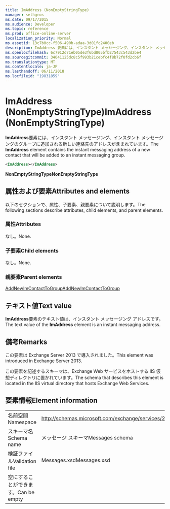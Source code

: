 ```yaml
---
title: ImAddress (NonEmptyStringType)
manager: sethgros
ms.date: 09/17/2015
ms.audience: Developer
ms.topic: reference
ms.prod: office-online-server
localization_priority: Normal
ms.assetid: 13c7b0cc-f506-490b-adaa-3d01fc2400eb
description: ImAddress 要素には、インスタント メッセージング、インスタント メッセージングのグループに追加される新しい連絡先のアドレスが含まれています。
ms.openlocfilehash: 6c7912d71eb05de3f6bd805bfb27543c543d2be4
ms.sourcegitcommit: 34041125dc8c5f993b21cebfc4f8b72f0fd2cb6f
ms.translationtype: MT
ms.contentlocale: ja-JP
ms.lasthandoff: 06/11/2018
ms.locfileid: "19831859"
---
```

# <a name="imaddress-nonemptystringtype"></a><span data-ttu-id="e5f15-103">ImAddress (NonEmptyStringType)</span><span class="sxs-lookup"><span data-stu-id="e5f15-103">ImAddress (NonEmptyStringType)</span></span>

<span data-ttu-id="e5f15-104">**ImAddress**要素には、インスタント メッセージング、インスタント メッセージングのグループに追加される新しい連絡先のアドレスが含まれています。</span><span class="sxs-lookup"><span data-stu-id="e5f15-104">The **ImAddress** element contains the instant messaging address of a new contact that will be added to an instant messaging group.</span></span> 
  
```XML
<ImAddress></ImAddress>
```

 <span data-ttu-id="e5f15-105">**NonEmptyStringType**</span><span class="sxs-lookup"><span data-stu-id="e5f15-105">**NonEmptyStringType**</span></span>
## <a name="attributes-and-elements"></a><span data-ttu-id="e5f15-106">属性および要素</span><span class="sxs-lookup"><span data-stu-id="e5f15-106">Attributes and elements</span></span>

<span data-ttu-id="e5f15-107">以下のセクションで、属性、子要素、親要素について説明します。</span><span class="sxs-lookup"><span data-stu-id="e5f15-107">The following sections describe attributes, child elements, and parent elements.</span></span>
  
### <a name="attributes"></a><span data-ttu-id="e5f15-108">属性</span><span class="sxs-lookup"><span data-stu-id="e5f15-108">Attributes</span></span>

<span data-ttu-id="e5f15-109">なし。</span><span class="sxs-lookup"><span data-stu-id="e5f15-109">None.</span></span>
  
### <a name="child-elements"></a><span data-ttu-id="e5f15-110">子要素</span><span class="sxs-lookup"><span data-stu-id="e5f15-110">Child elements</span></span>

<span data-ttu-id="e5f15-111">なし。</span><span class="sxs-lookup"><span data-stu-id="e5f15-111">None.</span></span>
  
### <a name="parent-elements"></a><span data-ttu-id="e5f15-112">親要素</span><span class="sxs-lookup"><span data-stu-id="e5f15-112">Parent elements</span></span>

[<span data-ttu-id="e5f15-113">AddNewImContactToGroup</span><span class="sxs-lookup"><span data-stu-id="e5f15-113">AddNewImContactToGroup</span></span>](addnewimcontacttogroup.md)
  
## <a name="text-value"></a><span data-ttu-id="e5f15-114">テキスト値</span><span class="sxs-lookup"><span data-stu-id="e5f15-114">Text value</span></span>

<span data-ttu-id="e5f15-115">**ImAddress**要素のテキスト値は、インスタント メッセージング アドレスです。</span><span class="sxs-lookup"><span data-stu-id="e5f15-115">The text value of the **ImAddress** element is an instant messaging address.</span></span> 
  
## <a name="remarks"></a><span data-ttu-id="e5f15-116">備考</span><span class="sxs-lookup"><span data-stu-id="e5f15-116">Remarks</span></span>

<span data-ttu-id="e5f15-117">この要素は Exchange Server 2013 で導入されました。</span><span class="sxs-lookup"><span data-stu-id="e5f15-117">This element was introduced in Exchange Server 2013.</span></span>
  
<span data-ttu-id="e5f15-118">この要素を記述するスキーマは、Exchange Web サービスをホストする IIS 仮想ディレクトリに置かれています。</span><span class="sxs-lookup"><span data-stu-id="e5f15-118">The schema that describes this element is located in the IIS virtual directory that hosts Exchange Web Services.</span></span>
  
## <a name="element-information"></a><span data-ttu-id="e5f15-119">要素情報</span><span class="sxs-lookup"><span data-stu-id="e5f15-119">Element information</span></span>

|||
|:-----|:-----|
|<span data-ttu-id="e5f15-120">名前空間</span><span class="sxs-lookup"><span data-stu-id="e5f15-120">Namespace</span></span>  <br/> |http://schemas.microsoft.com/exchange/services/2006/messages  <br/> |
|<span data-ttu-id="e5f15-121">スキーマ名</span><span class="sxs-lookup"><span data-stu-id="e5f15-121">Schema name</span></span>  <br/> |<span data-ttu-id="e5f15-122">メッセージ スキーマ</span><span class="sxs-lookup"><span data-stu-id="e5f15-122">Messages schema</span></span>  <br/> |
|<span data-ttu-id="e5f15-123">検証ファイル</span><span class="sxs-lookup"><span data-stu-id="e5f15-123">Validation file</span></span>  <br/> |<span data-ttu-id="e5f15-124">Messages.xsd</span><span class="sxs-lookup"><span data-stu-id="e5f15-124">Messages.xsd</span></span>  <br/> |
|<span data-ttu-id="e5f15-125">空にすることができます。</span><span class="sxs-lookup"><span data-stu-id="e5f15-125">Can be empty</span></span>  <br/> ||
   

